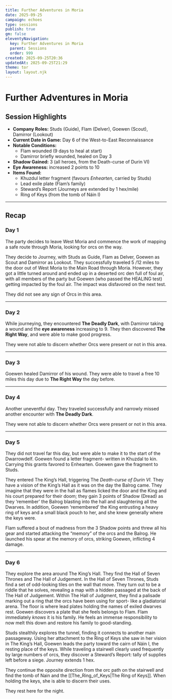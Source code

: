 ```yaml
---
title: Further Adventures in Moria
date: 2025-09-25
campaign: echoes
type: sessions
publish: true
gm: false
eleventyNavigation:
  key: Further Adventures in Moria
  parent: Sessions
  order: 999
created: 2025-09-25T20:36
updatedAt: 2025-09-25T21:29
theme: tor
layout: layout.njk
---
```


# Further Adventures in Moria

## Session Highlights
- **Company Roles:** Studs (Guide), Flam (Delver), Goewen (Scout), Damirror (Lookout)  
- **Current Date in Game:** Day 6 of the West-to-East Reconnaissance  
- **Notable Conditions:**  
  - Flam wounded (9 days to heal at start)  
  - Damirror briefly wounded, healed on Day 3  
- **Shadow Gained:** 3 (all heroes, from the Death-curse of Durin VI)  
- **Eye Awareness:** increased 2 points to 10
- **Items Found:**  
  - Khuzdul letter fragment (favours *Enhearten*, carried by Studs)  
  - Lead exile plate (Flam’s family)  
  - Steward’s Report (Journeys are extended by 1 hex/mile)  
  - Ring of Keys (from the tomb of Náin I)  
---
## Recap

### Day 1
The party decides to leave West Moria and commence the work of mapping a safe route through Moria, looking for orcs on the way.

They decide to Journey, with Studs as Guide, Flam as Delver, Goewen as Scout and Damirror as Lookout. They successfully traveled 5 /12 miles to the door out of West Moria to the Main Road through Moria. However, they got a little turned around and ended up in a deserted orc den full of foul air, with all members of the party but Goewen (who passed the HEALING test) getting impacted by the foul air. The impact was disfavored on the next test.

They did not see any sign of Orcs in this area.

---
### Day 2
While journeying, they encountered **The Deadly Dark**, with Damirror taking a wound and the **eye awareness** increasing to 9. They then discovered **The Right Way**, and were able to make good progress.

They were not able to discern whether Orcs were present or not in this area.

---
### Day 3
Goewen healed Damirror of his wound. They were able to travel a free 10 miles this day due to **The Right Way** the day before.

---
### Day 4
Another uneventful day. They traveled successfully and narrowly missed another encounter with **The Deadly Dark**.

They were not able to discern whether Orcs were present or not in this area.

---
### Day 5
They did not travel far this day, but were able to make it to the start of the Dwarrowdelf. Goewen found a letter fragment- written in Khuzdal to kin. Carrying this grants favored to Enhearten. Goewen gave the fragment to Studs.

They entered The King’s Hall, triggering The _Death-curse of Durin VI._ They have a vision of the King’s Hall as it was on the day the Balrog came. They imagine that they were in the hall as flames licked the door and the King and his court prepared for their doom; they gain 3 points of Shadow (Dread) as they ‘remember’ the Balrog blasting into the hall and slaughtering all the Dwarves. In addition, Goewen ‘remembered’ the King entrusting a heavy ring of keys and a small black pouch to her, and she knew generally where the keys were.

Flam suffered a bout of madness from the 3 Shadow points and threw all his gear and started attacking the “memory” of the orcs and the Balrog. He launched his spear at the memory of orcs, striking Goewen, inflicting 4 damage.


---
### Day 6
They explore the area around The King’s Hall. They find the Hall of Seven Thrones and The Hall of Judgement. In the Hall of Seven Thrones, Studs find a set of odd-looking tiles on the wall that move. They turn out to be a riddle that he solves, revealing a map with a hidden passaged at the back of The Hall of Judgement. Within The Hall of Judgment, they find a palisade marking out a ring that the orcs have been using for sport- like a gladiatorial arena. The floor is where lead plates holding the names of exiled dwarves rest. Goewen discovers a plate that she feels belongs to Flam. Flam immediately _knows_ it is his family. He feels an immense responsibility to now melt this down and restore his family to good-standing.

Studs stealthily explores the tunnel, finding it connects to another main passageway. Using her attachment to the Ring of Keys she saw in her vision in The King’s Hall, Goewen leads the party toward the cairn of Náin I, the resting place of the keys. While traveling a stairwell clearly used frequently by large numbers of orcs, they discover a Steward’s Report: tally of supplies left before a siege. Journey extends 1 hex.

They continue the opposite direction from the orc path on the stairwell and find the tomb of Nain and the [[The_Ring_of_Keys|The Ring of Keys]]. When holding the keys, she is able to discern their uses.

They rest here for the night.
